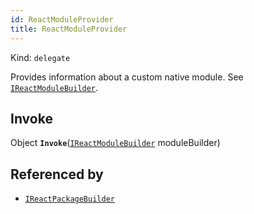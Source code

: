 ```yaml
---
id: ReactModuleProvider
title: ReactModuleProvider
---
```


Kind: `delegate`

Provides information about a custom native module. See [`IReactModuleBuilder`](IReactModuleBuilder).

## Invoke
Object **`Invoke`**([`IReactModuleBuilder`](IReactModuleBuilder) moduleBuilder)





## Referenced by
- [`IReactPackageBuilder`](IReactPackageBuilder)

